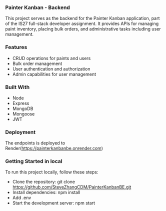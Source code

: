 ### Painter Kanban - Backend

This project serves as the backend for the Painter Kanban application, part of the IS27 full-stack developer assignment. It provides APIs for managing paint inventory, placing bulk orders, and administrative tasks including user management.

### Features

- CRUD operations for paints and users
- Bulk order management
- User authentication and authorization
- Admin capabilities for user management

### Built With

- Node
- Express
- MongoDB
- Mongoose
- JWT

### Deployment

The endpoints is deployed to Render(https://painterkanbanbe.onrender.com)

### Getting Started in local

To run this project locally, follow these steps:

- Clone the repository: git clone https://github.com/SteveZhangCDM/PainterKanbanBE.git
- Install dependencies: npm install
- Add .env
- Start the development server: npm start
